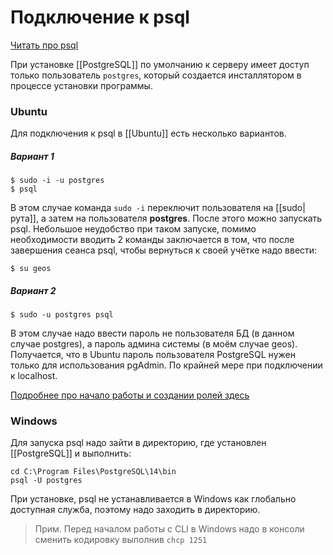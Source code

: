 # Подключение к psql

[Читать про psql](https://postgrespro.ru/docs/postgresql/9.6/app-psql)

При установке [[PostgreSQL]] по умолчанию к серверу имеет доступ только пользователь `postgres`, который создается инсталлятором в процессе установки программы.

### Ubuntu
Для подключения к psql в [[Ubuntu]] есть несколько вариантов.
##### Вариант 1
```
$ sudo -i -u postgres
$ psql
```
В этом случае команда `sudo -i` переключит пользователя на [[sudo|рута]], а затем на пользователя __postgres__. После этого можно запускать psql. Небольшое неудобство при таком запуске, помимо необходимости вводить 2 команды заключается в том, что после завершения сеанса psql, чтобы вернуться к своей учётке надо ввести:
```
$ su geos
```
##### Вариант 2
```
$ sudo -u postgres psql
```
В этом случае надо ввести пароль не пользователя БД (в данном случае postgres), а пароль админа системы (в моём случае geos). Получается, что в Ubuntu пароль пользователя PostgreSQL нужен только для использования pgAdmin. По крайней мере при подключении к localhost.

[Подробнее про начало работы и создании ролей здесь](https://www.digitalocean.com/community/tutorials/how-to-install-and-use-postgresql-on-ubuntu-20-04-ru)


### Windows
Для запуска psql надо зайти в директорию, где установлен [[PostgreSQL]] и выполнить:
```
cd C:\Program Files\PostgreSQL\14\bin
psql -U postgres
```
При установке, psql не устанавливается в Windows как глобально доступная служба, поэтому надо заходить в директорию.
> Прим. Перед началом работы с CLI в Windows надо в консоли сменить кодировку выполнив `chcp 1251`